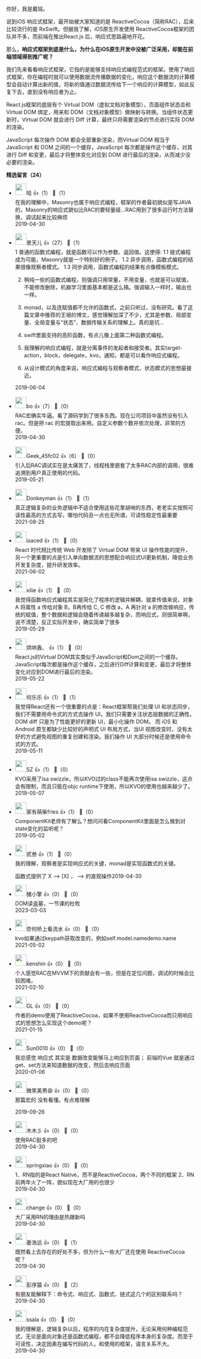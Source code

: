 你好，我是戴铭。

说到iOS 响应式框架，最开始被大家知道的是 ReactiveCocoa（简称RAC），后来比较流行的是 RxSwift。但据我了解，iOS原生开发使用 ReactiveCocoa框架的团队并不多，而前端在推出React.js 后，响应式思路遍地开花。

那么，**响应式框架到底是什么，为什么在iOS原生开发中没被广泛采用，却能在前端领域得到推广呢？**

我们先来看看响应式框架，它指的是能够支持响应式编程范式的框架。使用了响应式框架，你在编程时就可以使用数据流传播数据的变化，响应这个数据流的计算模型会自动计算出新的值，将新的值通过数据流传给下一个响应的计算模型，如此反复下去，直到没有响应者为止。

React.js框架的底层有个 Virtual DOM（虚拟文档对象模型），页面组件状态会和 Virtual DOM 绑定，用来和 DOM（文档对象模型）做映射与转换。当组件状态更新时，Virtual DOM 就会进行 Diff 计算，最终只将需要渲染的节点进行实际 DOM 的渲染。

JavaScript 每次操作 DOM 都会全部重新渲染，而Virtual DOM 相当于 JavaScript 和 DOM 之间的一个缓存，JavaScript 每次都是操作这个缓存，对其进行 Diff 和变更，最后才将整体变化对应到 DOM 进行最后的渲染，从而减少没必要的渲染。
<div><strong>精选留言（24）</strong></div><ul>
<li><img src="https://static001.geekbang.org/account/avatar/00/16/2f/50/b46a9b6a.jpg" width="30px"><span>哈</span> 👍（1） 💬（1）<div>在我的理解中，Masonry也属于响应式编程，框架的作者最初貌似是写JAVA的，Masonry的响应式貌似比RAC的要轻量级…RAC用到了很多运行时方法替换，调试起来比较麻烦</div>2019-04-30</li><br/><li><img src="https://static001.geekbang.org/account/avatar/00/0f/8c/67/e91fe8d3.jpg" width="30px"><span>景天儿</span> 👍（27） 💬（1）<div>1 普通的函数式编程，就是函数可以作为参数、返回值。这使得:
1.1 链式编程成为可能，Masonry就是一个特别好的例子。
1.2 异步调用，函数式编程的结果很像观察者模式。
1.3 同步调用，函数式编程的结果有点像模板模式。

2. 稍纯一些的函数式编程，则强调只用常量，不用变量，也就是可以赋值，不能修改删除，机器学习里面基本都是这么搞。强调输入一样时，输出也一样。

3. monad，以及连赋值都不允许的函数式，之前只听过，没有研究。看了这篇文章中推荐的王垠的博文，感觉理解加深了不少，尤其是参数、局部变量、全局变量与“状态”、数据传输关系的理解上。真的是坑…

4. swift里面支持的高阶函数，有点儿像上面第二种函数式编程。

5. 我理解的响应式编程，就是分离事件的发起者和接受者。其实target-action，block，delegate，kvo，通知，都是可以看作响应式编程。

6. 从设计模式的角度来说，响应式编程与观察者模式、状态模式的思想最接近。</div>2019-06-04</li><br/><li><img src="https://static001.geekbang.org/account/avatar/00/16/39/6b/5fcc65ad.jpg" width="30px"><span>bo</span> 👍（7） 💬（0）<div>RAC宏确实牛逼。看了源码学到了很多东西。现在公司项目中虽然没有引入 rac。但是把 rac 的宏提取出来用。自定义参数个数并依次处理，非常的方便。</div>2019-04-30</li><br/><li><img src="http://thirdwx.qlogo.cn/mmopen/vi_32/Q0j4TwGTfTJTOicFdCW2hgUwgfiaR9qSGabPvgLorp1Xcd7uLquXibWmKZxJibMsSeqibEpuHoSwusj2kOr86uLAzng/132" width="30px"><span>Geek_45fc02</span> 👍（6） 💬（0）<div>引入后RAC调试实在是太痛苦了，线程栈里嵌套了太多RAC内部的调用，很难追溯到用户真正使用的代码。</div>2019-05-21</li><br/><li><img src="https://static001.geekbang.org/account/avatar/00/1d/7d/a0/323dea01.jpg" width="30px"><span>Donkeyman</span> 👍（1） 💬（1）<div>真正逻辑复杂的业务逻辑中不适合使用这些花里胡哨的东西，老老实实按照可读性最高的方式去写，哪怕代码丑一点也无所谓，可读性稳定性最重要</div>2021-08-25</li><br/><li><img src="https://static001.geekbang.org/account/avatar/00/16/33/a8/a5a00407.jpg" width="30px"><span>isaced</span> 👍（1） 💬（0）<div>React 时代相比传统 Web 开发除了 Virtual DOM 带来 UI 操作性能的提升，另一个更重要的点是引入单向数据流的思想配合响应式UI更新机制，降低业务开发复杂度，提升研发效率。</div>2021-06-02</li><br/><li><img src="https://thirdwx.qlogo.cn/mmopen/vi_32/Q0j4TwGTfTJVegfjqa0gM4hcRrBhZkIf7Uc5oeTMYsg6o5pd76IQlUoIIh2ic6P22xVEFtRnAzjyLtiaPVstkKug/132" width="30px"><span>xilie</span> 👍（1） 💬（0）<div>我觉得函数响应式编程其实是简化了程序的逻辑并解耦，就拿传值来说，对象 A 将属性 a 传给对象 B，B再传给 C, C 修改 a，A 再针对 a 的修改做响应，传统的赋值，整个数据和逻辑会随着传递越多越复杂，而响应式，则很简单啊，说不清楚，反正实际开发中，确实简单了很多</div>2019-05-29</li><br/><li><img src="https://static001.geekbang.org/account/avatar/00/11/53/71/4cf1b380.jpg" width="30px"><span>烘哄轰、</span> 👍（1） 💬（0）<div>React.js的Virtual DOM其实类似于JavaScript和Dom之间的一个缓存。JavaScript每次都是操作这个缓存，之后进行Diff计算和变更，最后才将整体变化对应到DOM进行最后的渲染。</div>2019-05-22</li><br/><li><img src="https://static001.geekbang.org/account/avatar/00/15/25/2b/079d321e.jpg" width="30px"><span>何乐乐</span> 👍（1） 💬（1）<div>我觉得React还有一个很重要的点是：React框架帮我们处理 UI 和状态同步，我们不需要用命令式的方式去操作 UI，我们只需要关注状态层数据的正确性。DOM diff 只是为了性能更好的更新 UI，最小化操作 DOM。
而 iOS 和 Android 原生都缺少比较好的声明式 UI 布局方式，当UI 视图改变时，没有太好的方式避免视图的重复创建和渲染。我们操作 UI 大部分时候还是使用命令式的方式。</div>2019-05-11</li><br/><li><img src="https://static001.geekbang.org/account/avatar/00/10/e8/40/a7fa1530.jpg" width="30px"><span>SZ</span> 👍（1） 💬（0）<div>KVO采用了isa swizzle，所以KVO过的class不能再次使用isa swizzle，这点会有限制，而且只能在objc runtime下使用，所以KVO的使用也越来越少了。</div>2019-05-07</li><br/><li><img src="https://static001.geekbang.org/account/avatar/00/0f/fe/73/7c56ed19.jpg" width="30px"><span>家有萌柴fries</span> 👍（1） 💬（0）<div>ComponentKit老师有了解么？想问问看ComponentKit里面是怎么做到对state变化的监听呢？</div>2019-05-02</li><br/><li><img src="https://static001.geekbang.org/account/avatar/00/16/f5/4b/67495ca4.jpg" width="30px"><span>贰叁</span> 👍（1） 💬（0）<div>我的理解，观察者是实现响应式的关键，monad是实现函数式的关键。

函数式提供了  X –&gt; [X] ， –&gt; 的直观操作</div>2019-04-30</li><br/><li><img src="https://static001.geekbang.org/account/avatar/00/14/eb/4f/6a97b1cd.jpg" width="30px"><span>猪小擎</span> 👍（0） 💬（0）<div>DOM读盗墓，一节课的杜牧</div>2023-03-03</li><br/><li><img src="https://static001.geekbang.org/account/avatar/00/27/aa/26/911065ac.jpg" width="30px"><span>奈何桥上看流水</span> 👍（0） 💬（0）<div>kvo如果通过keypath获取改变的，例如self.model.namedemo.name</div>2021-05-02</li><br/><li><img src="https://static001.geekbang.org/account/avatar/00/19/39/f2/23506d84.jpg" width="30px"><span>kenshin</span> 👍（0） 💬（0）<div>个人感觉RAC在MVVM下的贡献会有一些，但是在定位问题，调试的时候会比较困难。</div>2021-02-10</li><br/><li><img src="https://static001.geekbang.org/account/avatar/00/1c/a4/af/25976c4d.jpg" width="30px"><span>GL</span> 👍（0） 💬（0）<div>作者的demo使用了ReactiveCocoa，如果不使用ReactiveCocoa而只用响应式的思想怎么实现这个demo呢？</div>2021-01-15</li><br/><li><img src="https://static001.geekbang.org/account/avatar/00/13/48/d8/51ab657d.jpg" width="30px"><span>Sun0010</span> 👍（0） 💬（0）<div>我总感觉 响应式 其实是 数据改变能够马上响应到页面； 前端的Vue 就是通过get、set方法来知道数据的改变，然后去响应页面</div>2020-01-06</li><br/><li><img src="https://static001.geekbang.org/account/avatar/00/0f/6c/56/07920099.jpg" width="30px"><span>微笑美男😄</span> 👍（0） 💬（0）<div>那篇宏的 没有看懂。有点难理解
</div>2019-09-26</li><br/><li><img src="https://static001.geekbang.org/account/avatar/00/16/36/be/f68a19b1.jpg" width="30px"><span>木木彡</span> 👍（0） 💬（0）<div>使用RAC挺多的吧</div>2019-04-30</li><br/><li><img src="https://static001.geekbang.org/account/avatar/00/11/71/45/ae5bb741.jpg" width="30px"><span>springxiao</span> 👍（0） 💬（0）<div>1、RN指的是React Native，而不是ReactiveCocoa，两个不同的框架
2、RN前两年火了一阵，貌似现在大厂用的也很少</div>2019-04-30</li><br/><li><img src="https://static001.geekbang.org/account/avatar/00/16/33/dc/5197a6b2.jpg" width="30px"><span>change</span> 👍（0） 💬（0）<div>大厂采用RN的理由是热跟新吗</div>2019-04-30</li><br/><li><img src="https://static001.geekbang.org/account/avatar/00/12/df/03/6613bd63.jpg" width="30px"><span>姜浩远</span> 👍（0） 💬（1）<div>既然看上去存在的好处不多，但为什么一些大厂还在使用 ReactiveCocoa 呢？</div>2019-04-30</li><br/><li><img src="https://static001.geekbang.org/account/avatar/00/0f/4c/98/9845e6b5.jpg" width="30px"><span>彭序猿</span> 👍（0） 💬（2）<div>有朋友能解释下：命令式、响应式、函数式、链式这几个的区别联系吗？</div>2019-04-30</li><br/><li><img src="https://static001.geekbang.org/account/avatar/00/0f/57/2c/b0793828.jpg" width="30px"><span>ssala</span> 👍（0） 💬（0）<div>我的理解是，逻辑复杂以后，程序的内在复杂度提升，无论采用何种编程范式，无论是面向对象还是函数式编程，都不会降低程序本身的复杂度。而至于可读性，决定因素在编写代码的人，和使用的框架，语言关系不大。</div>2019-04-30</li><br/>
</ul>